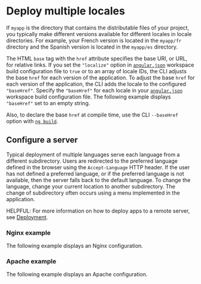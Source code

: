 # Deploy multiple locales

If `myapp` is the directory that contains the distributable files of your project, you typically make different versions available for different locales in locale directories.
For example, your French version is located in the `myapp/fr` directory and the Spanish version is located in the `myapp/es` directory.

The HTML `base` tag with the `href` attribute specifies the base URI, or URL, for relative links.
If you set the `"localize"` option in [`angular.json`][AioGuideWorkspaceConfig] workspace build configuration file to `true` or to an array of locale IDs, the CLI adjusts the base `href` for each version of the application.
To adjust the base `href` for each version of the application, the CLI adds the locale to the configured `"baseHref"`.
Specify the `"baseHref"` for each locale in your [`angular.json`][AioGuideWorkspaceConfig] workspace build configuration file.
The following example displays `"baseHref"` set to an empty string.

<docs-code header="angular.json" path="adev/content/examples/i18n/angular.json" visibleRegion="i18n-baseHref"/>

Also, to declare the base `href` at compile time, use the CLI `--baseHref` option with [`ng build`][AioCliBuild].

## Configure a server

Typical deployment of multiple languages serve each language from a different subdirectory.
Users are redirected to the preferred language defined in the browser using the `Accept-Language` HTTP header.
If the user has not defined a preferred language, or if the preferred language is not available, then the server falls back to the default language.
To change the language, change your current location to another subdirectory.
The change of subdirectory often occurs using a menu implemented in the application.

HELPFUL: For more information on how to deploy apps to a remote server, see [Deployment][AioGuideDeployment].

### Nginx example

The following example displays an Nginx configuration.

<docs-code path="adev/content/examples/i18n/doc-files/nginx.conf" language="nginx"/>

### Apache example

The following example displays an Apache configuration.

<docs-code path="adev/content/examples/i18n/doc-files/apache2.conf" language="apache"/>

[AioCliBuild]: cli/build "ng build | CLI | Angular"

[AioGuideDeployment]: tools/cli/deployment "Deployment | Angular"

[AioGuideWorkspaceConfig]: reference/configs/workspace-config "Angular workspace configuration | Angular"
